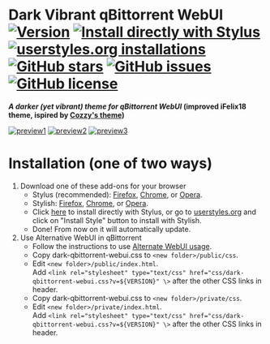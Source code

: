 # Dark Vibrant qBittorrent WebUI [![Version][version]][1] [![Install directly with Stylus][stylus]][2] [![userstyles.org installations][userstyles]][3] [![GitHub stars][stars]][4] [![GitHub issues][issues]][5] [![GitHub license][license]][6]
**_A darker (yet vibrant) theme for qBittorrent WebUI_ (improved iFelix18 theme, ispired by [Cozzy's theme])**

[![preview1][preview1]][1]
[![preview2][preview2]][1]
[![preview3][preview3]][1]
# Installation (one of two ways)
1. Download one of these add-ons for your browser
   * Stylus (recommended): [Firefox][7], [Chrome][8],  or [Opera][9].
   * Stylish: [Firefox][10], [Chrome][11],  or [Opera][12].
   * Click [here][2] to install directly with Stylus, or go to [userstyles.org][3] and click on "Install Style" button to install with Stylish.
   * Done! From now on it will automatically update.
2. Use Alternative WebUI in  qBittorrent
   * Follow the instructions to use [Alternate WebUI usage][13].
   * Copy dark-qbittorrent-webui.css to `<new folder>/public/css`.
   * Edit `<new folder>/public/index.html`.  
     Add `<link rel="stylesheet" type="text/css" href="css/dark-qbittorrent-webui.css?v=${VERSION}" \>` after the other CSS links in header.
   * Copy dark-qbittorrent-webui.css to `<new folder>/private/css`.
   * Edit `<new folder>/private/index.html`.       
     Add `<link rel="stylesheet" type="text/css" href="css/dark-qbittorrent-webui.css?v=${VERSION}" \>` after the other CSS links in header.  
 
[version]: https://img.shields.io/badge/version-2.1.2-ED1C24.svg?longCache=true&style=flat-square
[1]: #
[stylus]: https://img.shields.io/badge/install%20directly%20with-Stylus-00adad.svg?longCache=true&style=flat-square "Click here!"
[2]: https://raw.githubusercontent.com/ggets/Dark-Vibrant-qBittorrent-WebUI/master/dark-qbittorrent-webui.user.css
[userstyles]: https://img.shields.io/badge/dynamic/json.svg?label=userstyles.org%20installations&url=https%3A%2F%2Fwidget.userstyles.org%2Fstyles%2F261156%2Fdark-vibrant-qbittorrent-webui.json&query=total_installs&colorB=e51ced&longCache=true&style=flat-square
[3]: https://userstyles.org/styles/261156/dark-vibrant-qbittorrent-webui
[stars]: https://img.shields.io/github/stars/ggets/Dark-Vibrant-qBittorrent-WebUI.svg?longCache=true&style=flat-square
[4]: https://github.com/ggets/Dark-Vibrant-qBittorrent-WebUI/stargazers
[issues]: https://img.shields.io/github/issues/ggets/Dark-Vibrant-qBittorrent-WebUI.svg?longCache=true&style=flat-square
[5]: https://github.com/ggets/Dark-Vibrant-qBittorrent-WebUI/issues
[license]: https://img.shields.io/github/license/ggets/Dark-Vibrant-qBittorrent-WebUI.svg?longCache=true&style=flat-square
[6]: https://creativecommons.org/licenses/by-sa/4.0/
[Cozzy's theme]: https://userstyles.org/styles/152766/
[preview1]: https://user-images.githubusercontent.com/4815620/225387573-ae428e95-aa6d-4c96-9129-894c973a819b.png
[preview2]: https://user-images.githubusercontent.com/4815620/225596530-e234764e-49a7-4750-bff8-c96cfd921479.png
[preview3]: https://user-images.githubusercontent.com/4815620/225600767-1e9b1c65-29b6-4cc2-b3d4-5f6fb5789132.png

[7]: https://addons.mozilla.org/firefox/addon/styl-us/
[8]: https://chrome.google.com/webstore/detail/clngdbkpkpeebahjckkjfobafhncgmne
[9]: https://addons.opera.com/extensions/details/stylus/
[10]: https://addons.mozilla.org/firefox/addon/stylish/
[11]: https://chrome.google.com/webstore/detail/stylish-custom-themes-for/fjnbnpbmkenffdnngjfgmeleoegfcffe
[12]: https://addons.opera.com/extensions/details/stylish/
[13]: https://github.com/qbittorrent/qBittorrent/wiki/Alternate-WebUI-usage
